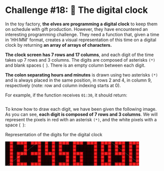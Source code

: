 # Challenge #18: 🔢 The digital clock

In the toy factory, **the elves are programming a digital clock** to keep them on schedule with gift production. However, they have encountered an interesting programming challenge. They need a function that, given a time in 'HH:MM' format, creates a visual representation of this time on a digital clock by returning **an array of arrays of characters.**

**The clock screen has 7 rows and 17 columns**, and each digit of the time takes up 7 rows and 3 columns. The digits are composed of asterisks `(*)` and blank spaces (` `). There is an empty column between each digit.

**The colon separating hours and minutes** is drawn using two asterisks `(*)` and is always placed in the same position, in rows 2 and 4, in column 9, respectively (note: row and column indexing starts at 0).

For example, if the function receives `01:30`, it should return:

```

```

To know how to draw each digit, we have been given the following image. As you can see, **each digit is composed of 7 rows and 3 columns**. We will represent the pixels in red with an asterisk `(*)`, and the white pixels with a space (` `):

Representation of the digits for the digital clock

![Alt text](image.png)
